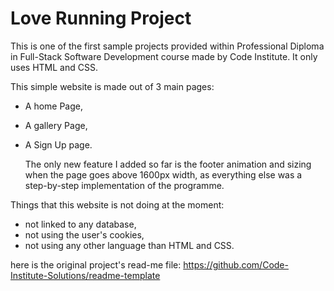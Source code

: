  # Love Running Project  
  
  This is one of the first sample projects provided within Professional Diploma in Full-Stack Software Development course made by Code Institute. 
It only uses HTML and CSS. 

  This simple website is made out of 3 main pages: 
- A home Page,
- A gallery Page,
- A Sign Up page. 

  The only new feature I added so far is the footer animation and sizing when the page goes above 1600px width, as everything else was a step-by-step implementation of the programme.

Things that this website is not doing at the moment: 

- not linked to any database,
- not using the user's cookies,
- not using any other language than HTML and CSS.


here is the original project's read-me file: 
https://github.com/Code-Institute-Solutions/readme-template

